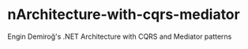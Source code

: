 # nArchitecture-with-cqrs-mediator
Engin Demiroğ's .NET Architecture with CQRS and Mediator patterns
